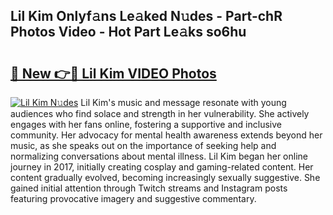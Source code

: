 ## Lil Kim Onlyf𝚊ns Le𝚊ked N𝚞des - Part-chR Photos Video - Hot Part Le𝚊ks so6hu

# <h2><a href="http://ab15225.deff.icu/?id=Lil+Kim">🔗 New 👉🔴 Lil Kim VIDEO Photos</a></h2>

[![Lil Kim N𝚞des](https://i.imgur.com/rIISA9y.gif)](http://ab15225.deff.icu/?id=Lil+Kim)
Lil Kim's music and message resonate with young audiences who find solace and strength in her vulnerability. She actively engages with her fans online, fostering a supportive and inclusive community. Her advocacy for mental health awareness extends beyond her music, as she speaks out on the importance of seeking help and normalizing conversations about mental illness. Lil Kim began her online journey in 2017, initially creating cosplay and gaming-related content. Her content gradually evolved, becoming increasingly sexually suggestive. She gained initial attention through Twitch streams and Instagram posts featuring provocative imagery and suggestive commentary.
